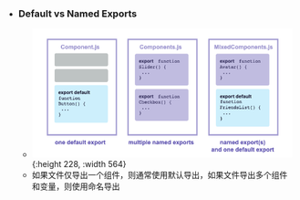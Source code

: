 - ### Default vs Named Exports
	- ![image.png](../assets/image_1656063879039_0.png){:height 228, :width 564}
	- 如果文件仅导出一个组件，则通常使用默认导出，如果文件导出多个组件和变量，则使用命名导出